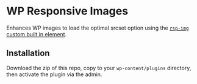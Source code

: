 # WP Responsive Images

Enhances WP images to load the optimal srcset option using the [`rsp-img` custom built in element](https://github.com/roborourke/rsp-img).

## Installation

Download the zip of this repo, copy to your `wp-content/plugins` directory, then activate the plugin via the admin.
